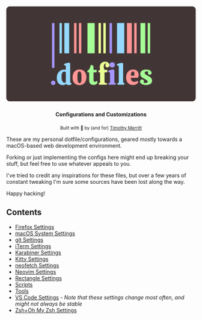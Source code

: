 <!-- TODO: Add scripts for Plex Server/port forwarding -->
<!-- TODO: Add palette reference for catppuccin theme -->
<!-- TODO: Update nvim stausline compatibility w/ catpuccin theme -->

<h1 align="center">
  <img src="dotfiles-logo.svg" alt="dotfiles logo" />
</h1>

<div align="center">
  <strong>Configurations and Customizations</strong>
</div>

<p align="center">
  <sub>Built with  💾  by (and for)
  <a href="https://timmybytes.com">Timothy Merritt</a>
</div>

<!-- TODO: Fix extensions script for VS Code -->

These are my personal dotfile/configurations, geared mostly towards a macOS-based web development environment.

Forking or just implementing the configs here might end up breaking your stuff, but feel free to use whatever appeals to you.

I've tried to credit any inspirations for these files, but over a few years of constant tweaking I'm sure some sources have been lost along the way.

Happy hacking!

## Contents

- [Firefox Settings](./Firefox/README.md)
- [macOS System Settings](./docs/configuration.md)
- [git Settings](./git/README.md)
- [iTerm Settings](./iTerm/README.md)
- [Karabiner Settings](./karabiner/)
- [Kitty Settings](./kitty/README.md)
- [neofetch Settings](./neofetch/README.md)
- [Neovim Settings](./nvim/README.md)
- [Rectangle Settings](./rectangle/)
- [Scripts](./scripts/README.md)
- [Tools](./tools/)
- [VS Code Settings](./vscode/) - _Note that these settings change most often, and might not always be stable_
- [Zsh+Oh My Zsh Settings](./zsh/README.md)
